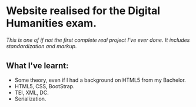 # Website realised for the Digital Humanities exam.
###### This is one of if not the first complete real project I've ever done. It includes standardization and markup.
## What I've learnt:
* Some theory, even if I had a background on HTML5 from my Bachelor.
* HTML5, CSS, BootStrap.
* TEI, XML, DC.
* Serialization.
